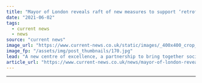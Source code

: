 ```yaml
---
title: "Mayor of London reveals raft of new measures to support ‘retrofit revolution’"
date: "2021-06-02"
tags: 
  - current news
  - news
source: "current news"
image_url: "https://www.current-news.co.uk/static/images/_400x400_crop_center-center/London_--_Daniel_Chapman_via_Flickr.jpg"
image_fp: "/assets/img/post_thumbnails/170.jpg"
lead: "​A new centre of excellence, a partnership to bring together social landlords and building firms and a new investment in the solar workforce have been unveiled today (2 June)."
article_url: "https://www.current-news.co.uk/news/mayor-of-london-reveals-raft-of-new-measures-to-support-retrofit-revolution?utm_source=rss-feeds&utm_medium=rss&utm_campaign=rss"
---
```


---
